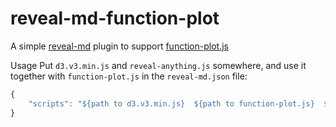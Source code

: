 # reveal-md-function-plot

A simple [reveal-md](https://github.com/webpro/reveal-md) plugin to support [function-plot.js](https://mauriciopoppe.github.io/function-plot/)

Usage
Put `d3.v3.min.js` and `reveal-anything.js` somewhere, and use it together with `function-plot.js` in the `reveal-md.json` file:
```js
{
    "scripts": "${path to d3.v3.min.js}  ${path to function-plot.js}  ${path to reveal-anything.js}"
}
```

